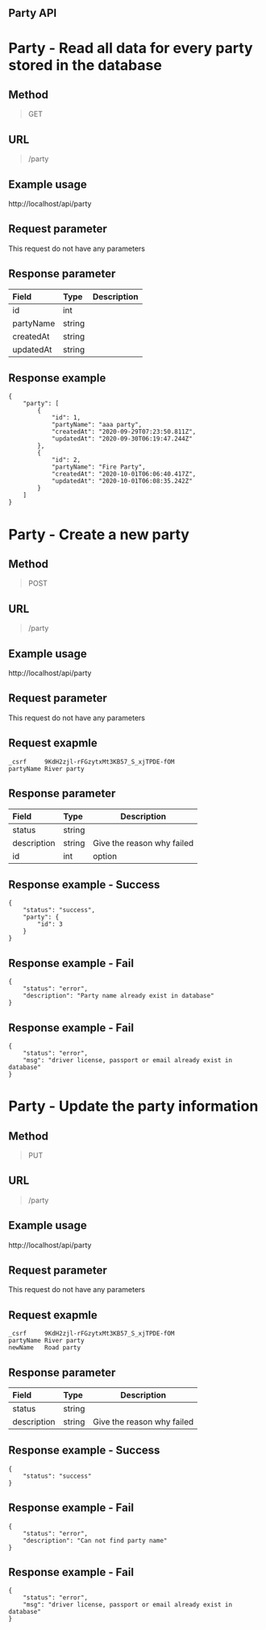 Party API
-----------

# Party - Read all data for every party stored in the database

## Method
> GET

## URL
> /party

## Example usage
http://localhost/api/party

## Request parameter
This request do not have any parameters

## Response parameter
|Field|Type|Description|
|:----- |:------|:----------------------------- |
|id | int |
|partyName | string | 
|createdAt|string
|updatedAt|string

## Response example
```
{
    "party": [
        {
            "id": 1,
            "partyName": "aaa party",
            "createdAt": "2020-09-29T07:23:50.811Z",
            "updatedAt": "2020-09-30T06:19:47.244Z"
        },
        {
            "id": 2,
            "partyName": "Fire Party",
            "createdAt": "2020-10-01T06:06:40.417Z",
            "updatedAt": "2020-10-01T06:08:35.242Z"
        }
    ]
}
```

# Party - Create a new party

## Method
> POST

## URL
> /party

## Example usage
http://localhost/api/party

## Request parameter
This request do not have any parameters

## Request exapmle
```
_csrf     9KdH2zjl-rFGzytxMt3KB57_S_xjTPDE-fOM
partyName River party
```

## Response parameter
|Field|Type|Description|
|:--- |:---|---|
|status |string|
|description|string|Give the reason why failed
|id |int|option

## Response example - Success
```
{
    "status": "success",
    "party": {
        "id": 3
    }
}
```

## Response example - Fail
```
{
    "status": "error",
    "description": "Party name already exist in database"
}
```

## Response example - Fail
```
{
    "status": "error",
    "msg": "driver license, passport or email already exist in database"
}
```

# Party - Update the party information

## Method
> PUT

## URL
> /party

## Example usage
http://localhost/api/party

## Request parameter
This request do not have any parameters

## Request exapmle
```
_csrf     9KdH2zjl-rFGzytxMt3KB57_S_xjTPDE-fOM
partyName River party
newName   Road party
```

## Response parameter
|Field|Type|Description|
|:--- |:---|---|
|status |string|
|description|string|Give the reason why failed


## Response example - Success
```
{
    "status": "success"
}
```

## Response example - Fail
```
{
    "status": "error",
    "description": "Can not find party name"
}
```

## Response example - Fail
```
{
    "status": "error",
    "msg": "driver license, passport or email already exist in database"
}
```